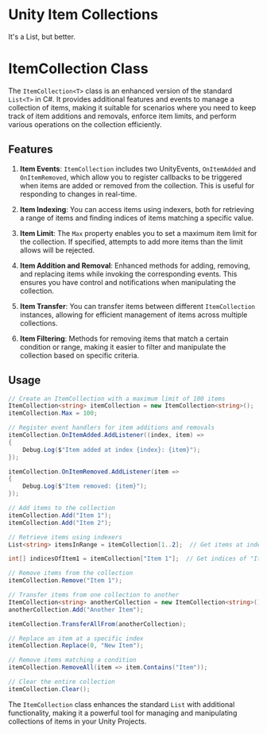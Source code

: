 # Unity Item Collections
It's a List, but better.
# ItemCollection Class

The `ItemCollection<T>` class is an enhanced version of the standard `List<T>` in C#. It provides additional features and events to manage a collection of items, making it suitable for scenarios where you need to keep track of item additions and removals, enforce item limits, and perform various operations on the collection efficiently.

## Features

1. **Item Events**: `ItemCollection` includes two UnityEvents, `OnItemAdded` and `OnItemRemoved`, which allow you to register callbacks to be triggered when items are added or removed from the collection. This is useful for responding to changes in real-time.

2. **Item Indexing**: You can access items using indexers, both for retrieving a range of items and finding indices of items matching a specific value.

3. **Item Limit**: The `Max` property enables you to set a maximum item limit for the collection. If specified, attempts to add more items than the limit allows will be rejected.

4. **Item Addition and Removal**: Enhanced methods for adding, removing, and replacing items while invoking the corresponding events. This ensures you have control and notifications when manipulating the collection.

5. **Item Transfer**: You can transfer items between different `ItemCollection` instances, allowing for efficient management of items across multiple collections.

6. **Item Filtering**: Methods for removing items that match a certain condition or range, making it easier to filter and manipulate the collection based on specific criteria.

## Usage

```csharp
// Create an ItemCollection with a maximum limit of 100 items
ItemCollection<string> itemCollection = new ItemCollection<string>();
itemCollection.Max = 100;

// Register event handlers for item additions and removals
itemCollection.OnItemAdded.AddListener((index, item) =>
{
    Debug.Log($"Item added at index {index}: {item}");
});

itemCollection.OnItemRemoved.AddListener(item =>
{
    Debug.Log($"Item removed: {item}");
});

// Add items to the collection
itemCollection.Add("Item 1");
itemCollection.Add("Item 2");

// Retrieve items using indexers
List<string> itemsInRange = itemCollection[1..2];  // Get items at index 1 (inclusive) to index 2 (exclusive)

int[] indicesOfItem1 = itemCollection["Item 1"];  // Get indices of "Item 1"

// Remove items from the collection
itemCollection.Remove("Item 1");

// Transfer items from one collection to another
ItemCollection<string> anotherCollection = new ItemCollection<string>();
anotherCollection.Add("Another Item");

itemCollection.TransferAllFrom(anotherCollection);

// Replace an item at a specific index
itemCollection.Replace(0, "New Item");

// Remove items matching a condition
itemCollection.RemoveAll(item => item.Contains("Item"));

// Clear the entire collection
itemCollection.Clear();
```

The `ItemCollection` class enhances the standard `List` with additional functionality, making it a powerful tool for managing and manipulating collections of items in your Unity Projects.
